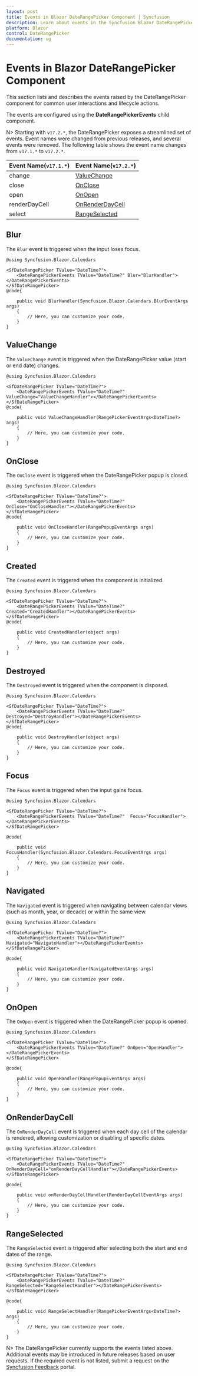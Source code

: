 ```yaml
---
layout: post
title: Events in Blazor DateRangePicker Component | Syncfusion
description: Learn about events in the Syncfusion Blazor DateRangePicker component, including ValueChange, OnOpen, OnClose, OnRenderDayCell, RangeSelected, and more.
platform: Blazor
control: DateRangePicker
documentation: ug
---
```


# Events in Blazor DateRangePicker Component

This section lists and describes the events raised by the DateRangePicker component for common user interactions and lifecycle actions.

The events are configured using the **DateRangePickerEvents** child component.

N> Starting with `v17.2.*`, the DateRangePicker exposes a streamlined set of events. Event names were changed from previous releases, and several events were removed. The following table shows the event name changes from `v17.1.*` to `v17.2.*`.

Event Name(`v17.1.*`) |Event Name(`v17.2.*`)
-----|-----
change |[ValueChange](events#valuechange)
close |[OnClose](events#onclose)
open |[OnOpen](events#onopen)
renderDayCell |[OnRenderDayCell](events#onrenderdaycell)
select |[RangeSelected](events#rangeselected)

## Blur

The `Blur` event is triggered when the input loses focus.

```cshtml
@using Syncfusion.Blazor.Calendars

<SfDateRangePicker TValue="DateTime?">
    <DateRangePickerEvents TValue="DateTime?" Blur="BlurHandler"></DateRangePickerEvents>
</SfDateRangePicker>
@code{

    public void BlurHandler(Syncfusion.Blazor.Calendars.BlurEventArgs args)
    {
        // Here, you can customize your code.
    }
}
```

## ValueChange

The `ValueChange` event is triggered when the DateRangePicker value (start or end date) changes.

```cshtml
@using Syncfusion.Blazor.Calendars

<SfDateRangePicker TValue="DateTime?">
    <DateRangePickerEvents TValue="DateTime?" ValueChange="ValueChangeHandler"></DateRangePickerEvents>
</SfDateRangePicker>
@code{

    public void ValueChangeHandler(RangePickerEventArgs<DateTime?> args)
    {
        // Here, you can customize your code.
    }
}
```

## OnClose

The `OnClose` event is triggered when the DateRangePicker popup is closed.

```cshtml
@using Syncfusion.Blazor.Calendars

<SfDateRangePicker TValue="DateTime?">
    <DateRangePickerEvents TValue="DateTime?" OnClose="OnCloseHandler"></DateRangePickerEvents>
</SfDateRangePicker>
@code{

    public void OnCloseHandler(RangePopupEventArgs args)
    {
        // Here, you can customize your code.
    }
}
```

## Created

The `Created` event is triggered when the component is initialized.

```cshtml
@using Syncfusion.Blazor.Calendars

<SfDateRangePicker TValue="DateTime?">
    <DateRangePickerEvents TValue="DateTime?" Created="CreatedHandler"></DateRangePickerEvents>
</SfDateRangePicker>
@code{

    public void CreatedHandler(object args)
    {
        // Here, you can customize your code.
    }
}
```

## Destroyed

The `Destroyed` event is triggered when the component is disposed.

```cshtml
@using Syncfusion.Blazor.Calendars

<SfDateRangePicker TValue="DateTime?">
    <DateRangePickerEvents TValue="DateTime?" Destroyed="DestroyHandler"></DateRangePickerEvents>
</SfDateRangePicker>
@code{

    public void DestroyHandler(object args)
    {
        // Here, you can customize your code.
    }
}
```

## Focus

The `Focus` event is triggered when the input gains focus.

```cshtml
@using Syncfusion.Blazor.Calendars

<SfDateRangePicker TValue="DateTime?">
    <DateRangePickerEvents TValue="DateTime?"  Focus="FocusHandler"></DateRangePickerEvents>
</SfDateRangePicker>

@code{

    public void FocusHandler(Syncfusion.Blazor.Calendars.FocusEventArgs args)
    {
        // Here, you can customize your code.
    }
}
```

## Navigated

The `Navigated` event is triggered when navigating between calendar views (such as month, year, or decade) or within the same view.

```cshtml
@using Syncfusion.Blazor.Calendars

<SfDateRangePicker TValue="DateTime?">
    <DateRangePickerEvents TValue="DateTime?" Navigated="NavigateHandler"></DateRangePickerEvents>
</SfDateRangePicker>

@code{

    public void NavigateHandler(NavigatedEventArgs args)
    {
        // Here, you can customize your code.
    }
}
```

## OnOpen

The `OnOpen` event is triggered when the DateRangePicker popup is opened.

```cshtml
@using Syncfusion.Blazor.Calendars

<SfDateRangePicker TValue="DateTime?">
    <DateRangePickerEvents TValue="DateTime?" OnOpen="OpenHandler"></DateRangePickerEvents>
</SfDateRangePicker>

@code{

    public void OpenHandler(RangePopupEventArgs args)
    {
        // Here, you can customize your code.
    }
}
```

## OnRenderDayCell

The `OnRenderDayCell` event is triggered when each day cell of the calendar is rendered, allowing customization or disabling of specific dates.

```cshtml
@using Syncfusion.Blazor.Calendars

<SfDateRangePicker TValue="DateTime?">
    <DateRangePickerEvents TValue="DateTime?" OnRenderDayCell="onRenderDayCellHandler"></DateRangePickerEvents>
</SfDateRangePicker>

@code{

    public void onRenderDayCellHandler(RenderDayCellEventArgs args)
    {
        // Here, you can customize your code.
    }
}
```

## RangeSelected

The `RangeSelected` event is triggered after selecting both the start and end dates of the range.

```cshtml
@using Syncfusion.Blazor.Calendars

<SfDateRangePicker TValue="DateTime?">
    <DateRangePickerEvents TValue="DateTime?" RangeSelected="RangeSelectHandler"></DateRangePickerEvents>
</SfDateRangePicker>

@code{

    public void RangeSelectHandler(RangePickerEventArgs<DateTime?> args)
    {
        // Here, you can customize your code.
    }
}
```

N> The DateRangePicker currently supports the events listed above. Additional events may be introduced in future releases based on user requests. If the required event is not listed, submit a request on the [Syncfusion Feedback](https://www.syncfusion.com/feedback/blazor-components) portal.